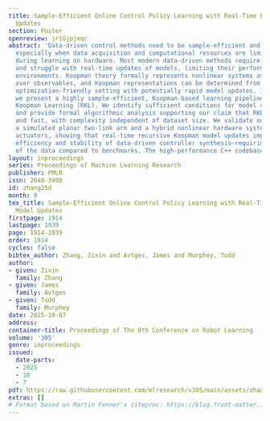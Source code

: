 ```yaml
---
title: Sample-Efficient Online Control Policy Learning with Real-Time Recursive Model
  Updates
section: Poster
openreview: jr1Gjpjmqc
abstract: 'Data-driven control methods need to be sample-efficient and lightweight,
  especially when data acquisition and computational resources are limited—such as
  during learning on hardware. Most modern data-driven methods require large datasets
  and struggle with real-time updates of models, limiting their performance in dynamic
  environments. Koopman theory formally represents nonlinear systems as linear models
  over observables, and Koopman representations can be determined from data in an
  optimization-friendly setting with potentially rapid model updates. In this paper,
  we present a highly sample-efficient, Koopman-based learning pipeline: Recursive
  Koopman Learning (RKL). We identify sufficient conditions for model convergence
  and provide formal algorithmic analysis supporting our claim that RKL is lightweight
  and fast, with complexity independent of dataset size. We validate our method on
  a simulated planar two-link arm and a hybrid nonlinear hardware system with soft
  actuators, showing that real-time recursive Koopman model updates improve the sample
  efficiency and stability of data-driven controller synthesis—requiring only <10%
  of the data compared to benchmarks. The high-performance C++ codebase will be open-sourced.'
layout: inproceedings
series: Proceedings of Machine Learning Research
publisher: PMLR
issn: 2640-3498
id: zhang25d
month: 0
tex_title: Sample-Efficient Online Control Policy Learning with Real-Time Recursive
  Model Updates
firstpage: 1914
lastpage: 1939
page: 1914-1939
order: 1914
cycles: false
bibtex_author: Zhang, Zixin and Avtges, James and Murphey, Todd
author:
- given: Zixin
  family: Zhang
- given: James
  family: Avtges
- given: Todd
  family: Murphey
date: 2025-10-07
address:
container-title: Proceedings of The 8th Conference on Robot Learning
volume: '305'
genre: inproceedings
issued:
  date-parts:
  - 2025
  - 10
  - 7
pdf: https://raw.githubusercontent.com/mlresearch/v305/main/assets/zhang25d/zhang25d.pdf
extras: []
# Format based on Martin Fenner's citeproc: https://blog.front-matter.io/posts/citeproc-yaml-for-bibliographies/
---
```

